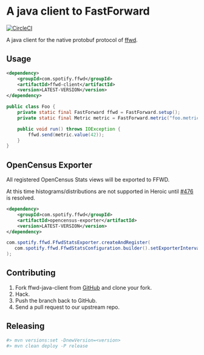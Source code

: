 # A java client to FastForward

[![CircleCI](https://circleci.com/gh/spotify/ffwd-client-java.svg?style=svg)](https://circleci.com/gh/spotify/ffwd-client-java)

A java client for the native protobuf protocol of [ffwd](https://github.com/spotify/ffwd).

## Usage

```xml
<dependency>
    <groupId>com.spotify.ffwd</groupId>
    <artifactId>ffwd-client</artifactId>
    <version>LATEST-VERSION</version>
</dependency>
```

```java
public class Foo {
    private static final FastForward ffwd = FastForward.setup();
    private static final Metric metric = FastForward.metric("foo.metric").attribute("class", Foo.class.getCanonicalName());

    public void run() throws IOException {
        ffwd.send(metric.value(42));
    }
}
```

## OpenCensus Exporter

All registered OpenCensus Stats views will be exported to FFWD.

At this time histograms/distributions are not supported in Heroic until [#476](https://github.com/spotify/heroic/issues/476) is resolved.

```xml
<dependency>
    <groupId>com.spotify.ffwd</groupId>
    <artifactId>opencensus-exporter</artifactId>
    <version>LATEST-VERSION</version>
</dependency>
```

```java
com.spotify.ffwd.FfwdStatsExporter.createAndRegister(
   com.spotify.ffwd.FfwdStatsConfiguration.builder().setExporterIntervalSeconds(30).build()
);
```


## Contributing

1. Fork ffwd-java-client from [GitHub](https://github.com/spotify/ffwd-java-client) and clone your fork.
2. Hack.
3. Push the branch back to GitHub.
4. Send a pull request to our upstream repo.

## Releasing

```sh
#> mvn versions:set -DnewVersion=<version>
#> mvn clean deploy -P release
```
